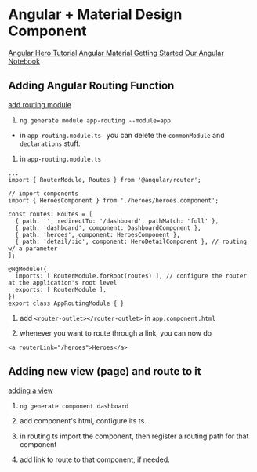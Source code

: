 # Angular + Material Design Component

[Angular Hero Tutorial](https://angular.io/tutorial)
[Angular Material Getting Started](https://material.angular.io/guide/getting-started)
[Our Angular Notebook](https://medium.com/p/763e5d938b39/edit)

## Adding Angular Routing Function

[add routing module](https://angular.io/tutorial/toh-pt5#add-the-approutingmodule)

1. `ng generate module app-routing --module=app`
  - in `app-routing.module.ts ` you can delete the `commonModule` and `declarations` stuff.

1. in `app-routing.module.ts`

```
...
import { RouterModule, Routes } from '@angular/router';

// import components
import { HeroesComponent } from './heroes/heroes.component';

const routes: Routes = [
  { path: '', redirectTo: '/dashboard', pathMatch: 'full' },
  { path: 'dashboard', component: DashboardComponent },
  { path: 'heroes', component: HeroesComponent },
  { path: 'detail/:id', component: HeroDetailComponent }, // routing w/ a parameter
];

@NgModule({
  imports: [ RouterModule.forRoot(routes) ], // configure the router at the application's root level
  exports: [ RouterModule ],
})
export class AppRoutingModule { }
```

1. add `<router-outlet></router-outlet>` in `app.component.html`

1. whenever you want to route through a link, you can now do 

```
<a routerLink="/heroes">Heroes</a>
```

## Adding new view (page) and route to it

[adding a view](https://angular.io/tutorial/toh-pt5#add-the-dashboard-route)

1. `ng generate component dashboard`

1. add component's html, configure its ts.

1. in routing ts import the component, then register a routing path for that component

1. add link to route to that component, if needed.